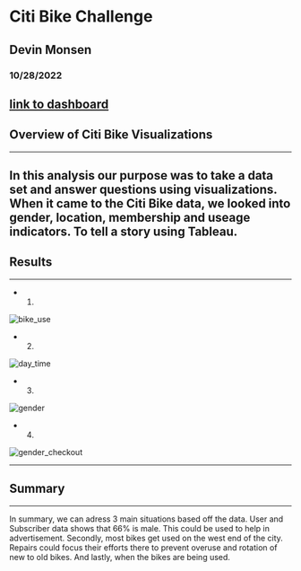 # Citi Bike Challenge
## Devin Monsen
### 10/28/2022
[link to dashboard]((https://public.tableau.com/app/profile/devinjaxues/viz/CitiBike_Visualizations_16669190569950/FinalPresentation) "link to dashboard")
---
## Overview of Citi Bike Visualizations ##
---
In this analysis our purpose was to take a data set and answer questions using visualizations. When it came to the Citi Bike data, we looked into gender, location, membership and useage indicators. To tell a story using Tableau.
---
## Results ##
---
- 1.
![bike_use](https://github.com/DevinJaxues/bikesharing/blob/90f8f2a5606cd4d428a1bb31aeff5381bc456f5a/images/bike_useage.PNG)

- 2.
![day_time](https://github.com/DevinJaxues/bikesharing/blob/a329ae0c717f60796ec5ea28e2bf20d0e2cfcaeb/images/day_time.PNG)

- 3.
![gender](https://github.com/DevinJaxues/bikesharing/blob/a329ae0c717f60796ec5ea28e2bf20d0e2cfcaeb/images/gender.PNG)

- 4.
![gender_checkout](https://github.com/DevinJaxues/bikesharing/blob/a329ae0c717f60796ec5ea28e2bf20d0e2cfcaeb/images/gender_checkout.PNG)

---
## Summary ##
---

In summary, we can adress 3 main situations based off the data. User and Subscriber data shows that 66% is male. This could be used to help in advertisement. Secondly, most bikes get used on the west end of the city. Repairs could focus their efforts there to prevent overuse and rotation of new to old bikes. And lastly, when the bikes are being used.
